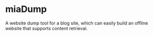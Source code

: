# miaDump
A website dump tool for a blog site, which can easily build an offline website that supports content retrieval.
